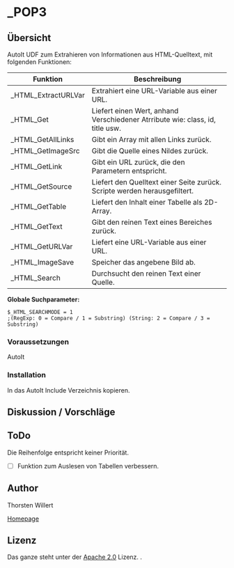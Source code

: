 # _POP3

## Übersicht
AutoIt UDF zum Extrahieren von Informationen aus HTML-Quelltext, mit folgenden Funktionen:

| Funktion | Beschreibung |
|--------|--------|
| _HTML_ExtractURLVar|Extrahiert eine URL-Variable aus einer URL.|
| _HTML_Get|Liefert einen Wert, anhand Verschiedener Atrribute wie: class, id, title usw.|
| _HTML_GetAllLinks|Gibt ein Array mit allen Links zurück.|
| _HTML_GetImageSrc|Gibt die Quelle eines Nildes zurück.|
| _HTML_GetLink|Gibt ein URL zurück, die den Parametern entspricht.|
| _HTML_GetSource|Liefert den Quelltext einer Seite zurück. Scripte werden herausgefiltert.|
| _HTML_GetTable|Liefert den Inhalt einer Tabelle als 2D-Array.|
| _HTML_GetText|Gibt den reinen Text eines Bereiches zurück.|
| _HTML_GetURLVar|Liefert eine  URL-Variable aus einer URL.|
| _HTML_ImageSave|Speicher das angebene Bild ab.|
| _HTML_Search|Durchsucht den reinen Text einer Quelle.|

**Globale Suchparameter:**
```autoit
$_HTML_SEARCHMODE = 1
;(RegExp: 0 = Compare / 1 = Substring) (String: 2 = Compare / 3 = Substring)
```

### Voraussetzungen
AutoIt

### Installation
In das AutoIt Include Verzeichnis kopieren.

## Diskussion / Vorschläge


## ToDo

Die Reihenfolge entspricht keiner Priorität.

- [ ] Funktion zum Auslesen von Tabellen verbessern.

## Author
Thorsten Willert

[Homepage](http://www.thorsten-willert.de/)

## Lizenz
Das ganze steht unter der [Apache 2.0](https://github.com/THWillert/HomeMatic_CSS/blob/master/LICENSE) Lizenz.
.

